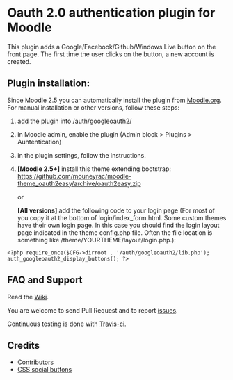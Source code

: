 Oauth 2.0 authentication plugin for Moodle
==========================================

This plugin adds a Google/Facebook/Github/Windows Live button on the front page.
The first time the user clicks on the button, a new account is created.

Plugin installation:
--------------------
Since Moodle 2.5 you can automatically install the plugin from [Moodle.org](https://moodle.org/plugins/view.php?plugin=auth_googleoauth2). For manual installation or other versions, follow these steps:

1. add the plugin into /auth/googleoauth2/

2. in Moodle admin, enable the plugin (Admin block > Plugins > Auhtentication)

3. in the plugin settings, follow the instructions.

4. **[Moodle 2.5+]** install this theme extending bootstrap: https://github.com/mouneyrac/moodle-theme_oauth2easy/archive/oauth2easy.zip

    or
    
   **[All versions]** add the following code to your login page (For most of you copy it at the bottom of login/index_form.html. Some custom themes have their own login page. In this case you should find the login layout page indicated in the theme config.php file. Often the file location is something like /theme/YOURTHEME/layout/login.php.):

`<?php
require_once($CFG->dirroot . '/auth/googleoauth2/lib.php');
auth_googleoauth2_display_buttons();
?>`


FAQ and Support
---------------

Read the [Wiki](https://github.com/mouneyrac/auth_googleoauth2/wiki).

You are welcome to send Pull Request and to report [issues](https://github.com/mouneyrac/auth_googleoauth2/issues).

Continuous testing is done with [Travis-ci](https://travis-ci.org/mouneyrac/moodle-auth_googleoauth2).

Credits
-------
* [Contributors](https://github.com/mouneyrac/auth_googleoauth2/graphs/contributors)
* [CSS social buttons](http://zocial.smcllns.com/)
